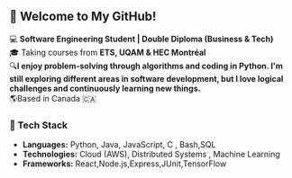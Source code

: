 ## 👋 Welcome to My GitHub!

💻 **Software Engineering Student | Double Diploma (Business & Tech)**  
🎓 Taking courses from **ETS, UQAM & HEC Montréal**  
🔍**I enjoy problem-solving through algorithms and coding in Python. I'm still exploring different areas in software development, but I love logical challenges and continuously learning new things.**  
🌎Based in Canada 🇨🇦  

### 🔧 Tech Stack
- **Languages:** Python, Java, JavaScript, C , Bash,SQL
- **Technologies:** Cloud (AWS), Distributed Systems , Machine Learning 
- **Frameworks:** React,Node.js,Express,JUnit,TensorFlow




